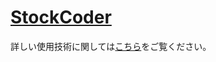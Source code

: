 # [StockCoder](http://52.193.231.43:80)

詳しい使用技術に関しては[こちら](https://github.com/kyamasan/stockcoders_front)をご覧ください。
